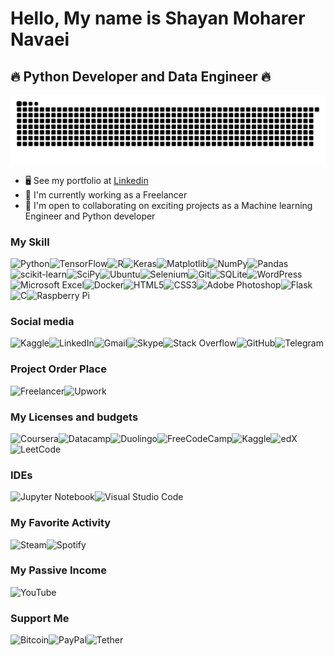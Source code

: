 Hello, My name is Shayan Moharer Navaei
===============================

:fire: Python Developer and Data Engineer :fire:
-----------------------------
<img src="https://raw.githubusercontent.com/imrrobat/imrrobat/d1b244e170d2b75fdda3efd499eaaf163f7a617c/images/github-contribution-grid-snake.svg" alt="just for fun :D">


*   🖥️  See my portfolio at [Linkedin](https://www.linkedin.com/in/shayan-moharer-navaei-a04400211/)
*   🚀  I'm currently working as a Freelancer
*   🤝  I'm open to collaborating on exciting projects as a Machine learning Engineer and Python developer

                 
                 

 ### My Skill
  
  ![Python](https://img.shields.io/badge/python-3670A0?style=for-the-badge&logo=python&logoColor=ffdd54)![TensorFlow](https://img.shields.io/badge/TensorFlow-%23FF6F00.svg?style=for-the-badge&logo=TensorFlow&logoColor=white)![R](https://img.shields.io/badge/r-%23276DC3.svg?style=for-the-badge&logo=r&logoColor=white)![Keras](https://img.shields.io/badge/Keras-%23D00000.svg?style=for-the-badge&logo=Keras&logoColor=white)![Matplotlib](https://img.shields.io/badge/Matplotlib-%23ffffff.svg?style=for-the-badge&logo=Matplotlib&logoColor=black)![NumPy](https://img.shields.io/badge/numpy-%23013243.svg?style=for-the-badge&logo=numpy&logoColor=white)![Pandas](https://img.shields.io/badge/pandas-%23150458.svg?style=for-the-badge&logo=pandas&logoColor=white)![scikit-learn](https://img.shields.io/badge/scikit--learn-%23F7931E.svg?style=for-the-badge&logo=scikit-learn&logoColor=white)![SciPy](https://img.shields.io/badge/SciPy-%230C55A5.svg?style=for-the-badge&logo=scipy&logoColor=%white)![Ubuntu](https://img.shields.io/badge/Ubuntu-E95420?style=for-the-badge&logo=ubuntu&logoColor=white)![Selenium](https://img.shields.io/badge/-selenium-%43B02A?style=for-the-badge&logo=selenium&logoColor=white)![Git](https://img.shields.io/badge/git-%23F05033.svg?style=for-the-badge&logo=git&logoColor=white)![SQLite](https://img.shields.io/badge/sqlite-%2307405e.svg?style=for-the-badge&logo=sqlite&logoColor=white)![WordPress](https://img.shields.io/badge/WordPress-%23117AC9.svg?style=for-the-badge&logo=WordPress&logoColor=white)![Microsoft Excel](https://img.shields.io/badge/Microsoft_Excel-217346?style=for-the-badge&logo=microsoft-excel&logoColor=white)![Docker](https://img.shields.io/badge/docker-%230db7ed.svg?style=for-the-badge&logo=docker&logoColor=white)![HTML5](https://img.shields.io/badge/html5-%23E34F26.svg?style=for-the-badge&logo=html5&logoColor=white)![CSS3](https://img.shields.io/badge/css3-%231572B6.svg?style=for-the-badge&logo=css3&logoColor=white)![Adobe Photoshop](https://img.shields.io/badge/adobe%20photoshop-%2331A8FF.svg?style=for-the-badge&logo=adobe%20photoshop&logoColor=white)![Flask](https://img.shields.io/badge/flask-%23000.svg?style=for-the-badge&logo=flask&logoColor=white)![C](https://img.shields.io/badge/c-%2300599C.svg?style=for-the-badge&logo=c&logoColor=white)![Raspberry Pi](https://img.shields.io/badge/-RaspberryPi-C51A4A?style=for-the-badge&logo=Raspberry-Pi)
  
 ### Social media
  ![Kaggle](https://img.shields.io/badge/Kaggle-035a7d?style=for-the-badge&logo=kaggle&logoColor=white)![LinkedIn](https://img.shields.io/badge/linkedin-%230077B5.svg?style=for-the-badge&logo=linkedin&logoColor=white)![Gmail](https://img.shields.io/badge/Gmail-D14836?style=for-the-badge&logo=gmail&logoColor=white)![Skype](https://img.shields.io/badge/Skype-%2300AFF0.svg?style=for-the-badge&logo=Skype&logoColor=white)![Stack Overflow](https://img.shields.io/badge/-Stackoverflow-FE7A16?style=for-the-badge&logo=stack-overflow&logoColor=white)![GitHub](https://img.shields.io/badge/github-%23121011.svg?style=for-the-badge&logo=github&logoColor=white)![Telegram](https://img.shields.io/badge/Telegram-2CA5E0?style=for-the-badge&logo=telegram&logoColor=white)
  
### Project Order Place
  ![Freelancer](https://img.shields.io/badge/Freelancer-29B2FE?style=for-the-badge&logo=Freelancer&logoColor=white)![Upwork](https://img.shields.io/badge/UpWork-6FDA44?style=for-the-badge&logo=Upwork&logoColor=white)
  
### My Licenses and budgets
  
![Coursera](https://img.shields.io/badge/Coursera-%230056D2.svg?style=for-the-badge&logo=Coursera&logoColor=white)![Datacamp](https://img.shields.io/badge/Datacamp-05192D?style=for-the-badge&logo=datacamp&logoColor=03E860)![Duolingo](https://img.shields.io/badge/Duolingo-%234DC730.svg?style=for-the-badge&logo=Duolingo&logoColor=white)![FreeCodeCamp](https://img.shields.io/badge/Freecodecamp-%23123.svg?&style=for-the-badge&logo=freecodecamp&logoColor=green)![Kaggle](https://img.shields.io/badge/Kaggle-035a7d?style=for-the-badge&logo=kaggle&logoColor=white)![edX](https://img.shields.io/badge/edX-%2302262B.svg?style=for-the-badge&logo=edX&logoColor=white)![LeetCode](https://img.shields.io/badge/LeetCode-000000?style=for-the-badge&logo=LeetCode&logoColor=#d16c06)


### IDEs
![Jupyter Notebook](https://img.shields.io/badge/jupyter-%23FA0F00.svg?style=for-the-badge&logo=jupyter&logoColor=white)![Visual Studio Code](https://img.shields.io/badge/Visual%20Studio%20Code-0078d7.svg?style=for-the-badge&logo=visual-studio-code&logoColor=white)


### My Favorite Activity
![Steam](https://img.shields.io/badge/steam-%23000000.svg?style=for-the-badge&logo=steam&logoColor=white)![Spotify](https://img.shields.io/badge/Spotify-1ED760?style=for-the-badge&logo=spotify&logoColor=white)

### My Passive Income
![YouTube](https://img.shields.io/badge/YouTube-%23FF0000.svg?style=for-the-badge&logo=YouTube&logoColor=white)


### Support Me

![Bitcoin](https://img.shields.io/badge/Bitcoin-000?style=for-the-badge&logo=bitcoin&logoColor=white)![PayPal](https://img.shields.io/badge/PayPal-00457C?style=for-the-badge&logo=paypal&logoColor=white)![Tether](https://img.shields.io/badge/tether-168363?style=for-the-badge&logo=tether&logoColor=white)


